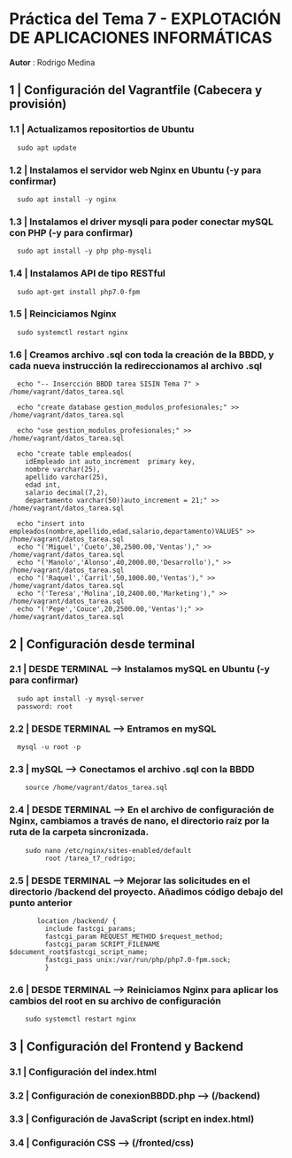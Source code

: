 # Práctica del Tema 7 - EXPLOTACIÓN DE APLICACIONES INFORMÁTICAS

**Autor** : Rodrigo Medina

## 1 | Configuración del Vagrantfile  (Cabecera y provisión)

### 1.1 | Actualizamos repositortios de Ubuntu
      sudo apt update

### 1.2 | Instalamos  el servidor web Nginx en Ubuntu (-y para confirmar)
      sudo apt install -y nginx

### 1.3 | Instalamos el driver mysqli para poder conectar mySQL con PHP (-y para confirmar) 
      sudo apt install -y php php-mysqli

### 1.4 | Instalamos API de tipo RESTful  
      sudo apt-get install php7.0-fpm

### 1.5 | Reinciciamos Nginx
      sudo systemctl restart nginx
  
### 1.6 | Creamos archivo .sql con toda la creación de la BBDD, y cada nueva instrucción la redireccionamos al archivo .sql
      echo "-- Insercción BBDD tarea SISIN Tema 7" > /home/vagrant/datos_tarea.sql

      echo "create database gestion_modulos_profesionales;" >> /home/vagrant/datos_tarea.sql

      echo "use gestion_modulos_profesionales;" >> /home/vagrant/datos_tarea.sql

      echo "create table empleados(
        idEmpleado int auto_increment  primary key,
        nombre varchar(25),
        apellido varchar(25),
        edad int,
        salario decimal(7,2),
        departamento varchar(50))auto_increment = 21;" >> /home/vagrant/datos_tarea.sql

      echo "insert into empleados(nombre,apellido,edad,salario,departamento)VALUES" >> /home/vagrant/datos_tarea.sql
      echo "('Miguel','Cueto',30,2500.00,'Ventas')," >> /home/vagrant/datos_tarea.sql
      echo "('Manolo','Alonso',40,2000.00,'Desarrollo')," >> /home/vagrant/datos_tarea.sql
      echo "('Raquel','Carril',50,1000.00,'Ventas')," >> /home/vagrant/datos_tarea.sql
      echo "('Teresa','Molina',10,2400.00,'Marketing')," >> /home/vagrant/datos_tarea.sql
      echo "('Pepe','Couce',20,2500.00,'Ventas');" >> /home/vagrant/datos_tarea.sql

## 2 | Configuración desde terminal

### 2.1 | DESDE TERMINAL --> Instalamos mySQL en Ubuntu (-y para confirmar) 
      sudo apt install -y mysql-server
      password: root

### 2.2 | DESDE TERMINAL --> Entramos en mySQL
      mysql -u root -p


### 2.3 | mySQL --> Conectamos el archivo .sql con la BBDD
        source /home/vagrant/datos_tarea.sql

### 2.4 | DESDE TERMINAL --> En el archivo de configuración de Nginx, cambiamos a través de nano, el directorio raíz por la ruta de la carpeta sincronizada.
        sudo nano /etc/nginx/sites-enabled/default
             root /tarea_t7_rodrigo;

### 2.5 | DESDE TERMINAL --> Mejorar las solicitudes en el directorio /backend del proyecto. Añadimos código debajo del punto anterior
           location /backend/ {
             include fastcgi_params;
             fastcgi_param REQUEST_METHOD $request_method;
             fastcgi_param SCRIPT_FILENAME $document_root$fastcgi_script_name;
             fastcgi_pass unix:/var/run/php/php7.0-fpm.sock;
             }
      

### 2.6 | DESDE TERMINAL --> Reiniciamos Nginx para aplicar los cambios del root en su archivo de configuración
        sudo systemctl restart nginx

## 3 | Configuración del Frontend y Backend

### 3.1 | Configuración del index.html

### 3.2 | Configuración de conexionBBDD.php --> **(/backend)**

### 3.3 | Configuración de JavaScript (script en index.html)

### 3.4 | Configuración CSS --> **(/fronted/css)**

